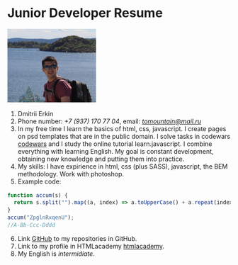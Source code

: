 # Junior Developer Resume

<img src="CV.jpg" alt="photo" width="200px">

1. Dmitrii Erkin
2. Phone number: *+7 (937) 170 77 04*, email: *tomountain@mail.ru*
3. In my free time I learn the basics of html, css, javascript. I create pages on psd templates that are in the public domain. I solve tasks in codewars [codewars](https://www.codewars.com/users/DmitriEr?refreshed=true) and I study the online tutorial learn.javascript. I combine everything with learning English. My goal is constant development, obtaining new knowledge and putting them into practice.
4. My skills: I have expirience in html, css (plus SASS), javascript, the BEM methodology. Work with photoshop.
5. Example code: 
~~~javascript
function accum(s) {
  return s.split("").map((a, index) => a.toUpperCase() + a.repeat(index).toLowerCase()).join("-");
}
accum("ZpglnRxqenU");
//A-Bb-Ccc-Dddd
~~~
6. Link [GitHub](https://github.com/DmitriEr?tab=repositories) to my repositories in GitHub.
7. Link to my profile in HTMLacademy [htmlacademy](https://htmlacademy.ru/profile/id1043565).
8. My English is *intermidiate*.